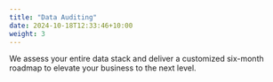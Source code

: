 ```yaml
---
title: "Data Auditing"
date: 2024-10-18T12:33:46+10:00
weight: 3
---
```


We assess your entire data stack and deliver a customized six-month roadmap to elevate your business to the next level.

